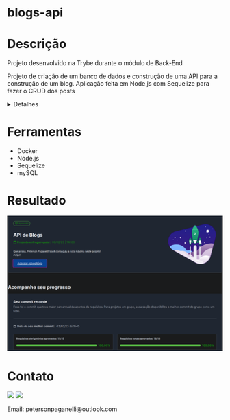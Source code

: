 # blogs-api
<h1>Descrição</h1>
<div>
  <p>Projeto desenvolvido na Trybe durante o módulo de Back-End</p>
  <p>Projeto de criação de um banco de dados e construção de uma API para a construção de um blog. Aplicação feita em Node.js com Sequelize para fazer o CRUD dos posts</p>
  <details>
  <summary>Detalhes</summary>
    <ul>
    <li>Endpoints desenvolvidos e conectados com o banco de dados seguindo os princípios REST</li>
    <li>Para a criação, atualização e exclusão de um post é necessário que o usuário esteja logado</li>
    <li>Criado a relação de 'posts' para 'categories' e de 'categories' para 'posts'</li>
  </ul>
  <br />
  </details>

  <p></p>
</div>
<h1>Ferramentas</h1>
<div>
  <ul>
    <li>Docker</li>
    <li>Node.js</li>
    <li>Sequelize</li>
    <li>mySQL</li>
  </ul>
</div>
<h1>Resultado</h1>
<img width='900px' src='img/api-blogs.png' />
<h1>Contato</h1>
<div>
  <a href="https://www.linkedin.com/in/peterson-paganelli-1832b91b9/" target="_blank"><img src="https://img.shields.io/badge/-LinkedIn-%230077B5?style=for-the-badge&logo=linkedin&logoColor=white" target="_blank"></a>
  <a href="https://github.com/Peterson-Paganelli" target="_blank"><img src="https://img.shields.io/badge/-GitHub-%23333?style=for-the-badge&logo=github&logoColor=white" target="_blank"></a>
  <p>Email: petersonpaganelli@outlook.com</p>
</div>
